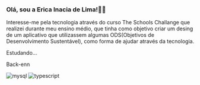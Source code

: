 ### Olá, sou a Erica Inacia de Lima!👋😊

 Interesse-me pela tecnologia através do curso The Schools Challange que realizei durante meu ensino médio, que tinha como objetivo criar um desing  de um aplicativo que utilizassem algumas ODS(Objetivos de Desenvolvimento Sustentável), como forma de ajudar através da tecnologia.

Estudando...

Back-enn

![mysql](https://user-images.githubusercontent.com/98967783/174158689-1042978a-82c2-47bf-b609-76087f171692.png)       ![typescript](https://user-images.githubusercontent.com/98967783/174158719-d24422fd-5d90-4afc-8775-37ef6083b465.png)
